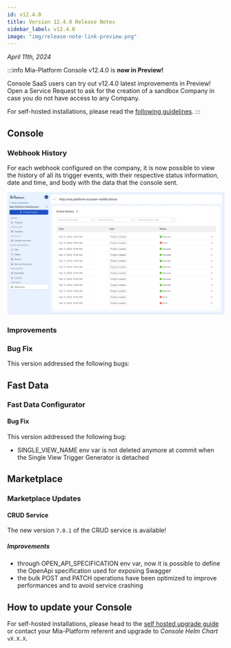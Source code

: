 ```yaml
---
id: v12.4.0
title: Version 12.4.0 Release Notes
sidebar_label: v12.4.0
image: "img/release-note-link-preview.png"
---
```


_April 11th, 2024_

:::info
Mia-Platform Console v12.4.0 is **now in Preview!**

Console SaaS users can try out v12.4.0 latest improvements in Preview! Open a Service Request to ask for the creation of a sandbox Company in case you do not have access to any Company.

For self-hosted installations, please read the [following guidelines](#how-to-update-your-console).
:::

## Console

### Webhook History

For each webhook configured on the company, it is now possible to view the history of all its trigger events, with their respective status information, date and time, and body with the data that the console sent.

![Webhook History](./img/webhook-history.png)

### Improvements

### Bug Fix

This version addressed the following bugs:

## Fast Data

### Fast Data Configurator

#### Bug Fix

This version addressed the following bug:

* SINGLE_VIEW_NAME env var is not deleted anymore at commit when the Single View Trigger Generator is detached

## Marketplace

### Marketplace Updates

#### CRUD Service

The new version `7.0.1` of the CRUD service is available!

##### Improvements

* through OPEN_API_SPECIFICATION env var, now it is possible to define the OpenApi specification used for exposing Swagger
* the bulk POST and PATCH operations have been optimized to improve performances and to avoid service crashing

## How to update your Console

For self-hosted installations, please head to the [self hosted upgrade guide](/infrastructure/self-hosted/installation-chart/100_how-to-upgrade.md#v12---version-upgrades) or contact your Mia-Platform referent and upgrade to _Console Helm Chart_ `vX.X.X`.
